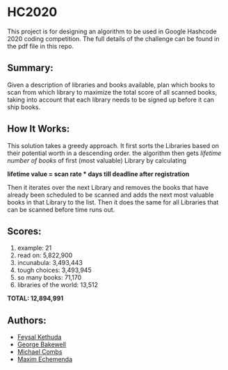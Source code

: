# HC2020

This project is for designing an algorithm to be used in Google Hashcode 2020 coding competition.
The full details of the challenge can be found in the pdf file in this repo.

## Summary:
Given a description of libraries and books available, plan which books to scan from
which library to maximize the total score of all scanned books, taking into account that
each library needs to be signed up before it can ship books.

## How It Works:
This solution takes a greedy approach. It first sorts the Libraries based on their potential worth in a descending order.
the algorithm then gets _lifetime number of books_ of first (most valuable) Library by calculating

__lifetime value = scan rate * days till deadline after registration__ 

Then it iterates over the next Library and removes the books that have already been scheduled to be scanned and adds the next most valuable books in that Library to the list.
Then it does the same for all Libraries that can be scanned before time runs out.

## Scores:
1. example: 21
1. read on: 5,822,900
1. incunabula: 3,493,443
1. tough choices: 3,493,945
1. so many books: 71,170
1. libraries of the world: 13,512

__TOTAL: 12,894,991__

## Authors:
- [Feysal Kethuda](https://github.com/slaifan)
- [George Bakewell](https://github.com/theonlygusti)
- [Michael Combs](https://github.com/m10653)
- [Maxim Echemenda](https://github.com/maximechemenda)
